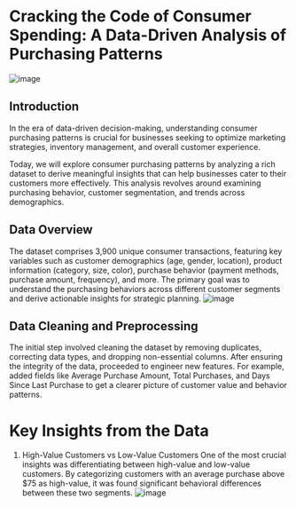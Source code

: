 # Cracking the Code of Consumer Spending: A Data-Driven Analysis of Purchasing Patterns
![image](https://github.com/user-attachments/assets/c685c177-0255-459e-94fd-9f06acdcf86f)

## Introduction 

In the era of data-driven decision-making, understanding consumer purchasing patterns is crucial for businesses seeking to optimize marketing strategies, inventory management, and overall customer experience.

Today, we will explore consumer purchasing patterns by analyzing a rich dataset to derive meaningful insights that can help businesses cater to their customers more effectively. This analysis revolves around examining purchasing behavior, customer segmentation, and trends across demographics.

## Data Overview
The dataset comprises 3,900 unique consumer transactions, featuring key variables such as customer demographics (age, gender, location), product information (category, size, color), purchase behavior (payment methods, purchase amount, frequency), and more. The primary goal was to understand the purchasing behaviors across different customer segments and derive actionable insights for strategic planning.
![image](https://github.com/user-attachments/assets/905544cf-c805-4b7c-a3b7-e5498bb953cb)

## Data Cleaning and Preprocessing
The initial step involved cleaning the dataset by removing duplicates, correcting data types, and dropping non-essential columns. After ensuring the integrity of the data, proceeded to engineer new features. For example, added fields like Average Purchase Amount, Total Purchases, and Days Since Last Purchase to get a clearer picture of customer value and behavior patterns.

# Key Insights from the Data
1. High-Value Customers vs Low-Value Customers
One of the most crucial insights was differentiating between high-value and low-value customers. By categorizing customers with an average purchase above $75 as high-value, it was found significant behavioral differences between these two segments.
![image](https://github.com/user-attachments/assets/334cb0d6-91d0-4a0e-b096-ad0d3dcd5d12)


